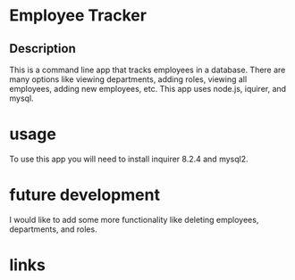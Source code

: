 # Employee Tracker

## Description 
This is a command line app that tracks employees in a database. There are many options like viewing departments, adding roles, viewing all employees, adding new employees, etc.
This app uses node.js, iquirer, and mysql.

# usage
To use this app you will need to install inquirer 8.2.4 and mysql2. 

# future development
I would like to add some more functionality like deleting employees, departments, and roles. 

# links




